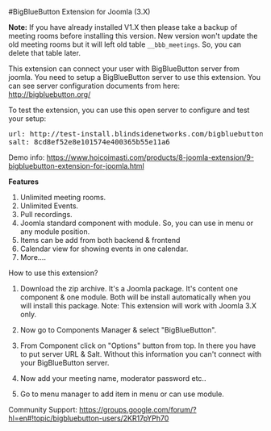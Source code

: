 #BigBlueButton Extension for Joomla (3.X)

**Note:** If you have already installed V1.X then please take a backup of meeting rooms before installing this version. New version won't update the old meeting rooms but it will left old table `__bbb_meetings`. So, you can delete that table later.

This extension can connect your user with BigBlueButton server from joomla. You need to setup a BigBlueButton server to use this extension. You can see server configuration documents from here: http://bigbluebutton.org/

To test the extension, you can use this open server to configure and test your setup:
<pre>
url: http://test-install.blindsidenetworks.com/bigbluebutton/
salt: 8cd8ef52e8e101574e400365b55e11a6
</pre>
Demo info:
https://www.hoicoimasti.com/products/8-joomla-extension/9-bigbluebutton-extension-for-joomla.html
 
**Features**
1) Unlimited meeting rooms.
2) Unlimited Events.
3) Pull recordings.
4) Joomla standard component with module. So, you can use in menu or any module position. 
5) Items can be add from both backend & frontend
6) Calendar view for showing events in one calendar.
7) More....

How to use this extension?

1. Download the zip archive. It's a Joomla package. It's content one component & one module. Both will be install automatically when you will install this package. Note: This extension will work with Joomla 3.X only.

2. Now go to Components Manager & select "BigBlueButton".

3. From Component click on "Options" button from top. In there you have to put server URL & Salt. Without this information you can't connect with your BigBlueButton server.

4. Now add your meeting name, moderator password etc..

5. Go to menu manager to add item in menu or can use module.


Community Support: https://groups.google.com/forum/?hl=en#!topic/bigbluebutton-users/2KR17pYPh70
